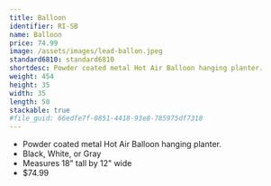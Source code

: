 ```yaml
---
title: Balloon
identifier: RI-SB
name: Balloon
price: 74.99
image: /assets/images/lead-ballon.jpeg
standard6810: standard6810
shortdesc: Powder coated metal Hot Air Balloon hanging planter.
weight: 454
height: 35
width: 35
length: 50
stackable: true
#file_guid: 66edfe7f-0851-4418-93e8-785975df7318
---
```



- Powder coated metal Hot Air Balloon hanging planter.
- Black, White, or Gray  
- Measures 18" tall by 12" wide
- $74.99
